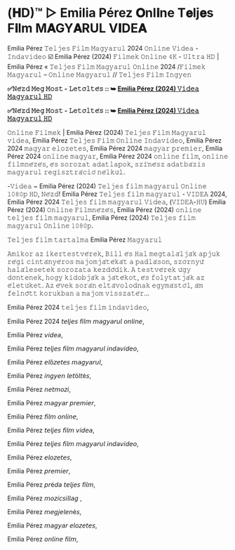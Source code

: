 # (𝐇D)™ ▷ Emilia Pérez 𝐎nl𝐢ne T𝐞lj𝐞s F𝐢lm M𝐀GY𝐀RUL V𝐈DE𝐀
Emilia Pérez 𝚃𝚎𝚕𝚓𝚎𝚜 𝙵𝚒𝚕𝚖 𝙼𝚊𝚐𝚢𝚊𝚛𝚞𝚕 2024 𝙾𝚗𝚕𝚒𝚗𝚎 𝚅𝚒𝚍𝚎𝚊 - 𝙸𝚗𝚍𝚊𝚟𝚒𝚍𝚎𝚘 ☑️ Emilia Pérez (2024) 𝙵𝚒𝚕𝚖𝚎𝚔 𝙾𝚗𝚕𝚒𝚗𝚎 𝟺𝙺 - 𝚄𝚕𝚝𝚛𝚊 𝙷𝙳 | Emilia Pérez « 𝚃𝚎𝚕𝚓𝚎𝚜 𝙵𝚒𝚕𝚖 𝙼𝚊𝚐𝚢𝚊𝚛𝚞𝚕 𝙾𝚗𝚕𝚒𝚗𝚎 2024 /𝙵𝚒𝚕𝚖𝚎𝚔 𝙼𝚊𝚐𝚢𝚊𝚛𝚞𝚕 – 𝙾𝚗𝚕𝚒𝚗𝚎 𝙼𝚊𝚐𝚢𝚊𝚛𝚞𝚕 // 𝚃𝚎𝚕𝚓𝚎𝚜 𝙵𝚒𝚕𝚖 𝙸𝚗𝚐𝚢𝚎𝚗

**✅𝙽𝚎́𝚣𝚍 𝙼𝚎𝚐 𝙼𝚘𝚜𝚝 - 𝙻𝚎𝚝𝚘̈𝚕𝚝𝚎́𝚜 :: ➥ [Emilia Pérez (2024) 𝚅𝚒𝚍𝚎𝚊 𝙼𝚊𝚐𝚢𝚊𝚛𝚞𝚕 𝙷𝙳](https://t.co/6Ev7YSODRJ)**

**✅𝙽𝚎́𝚣𝚍 𝙼𝚎𝚐 𝙼𝚘𝚜𝚝 - 𝙻𝚎𝚝𝚘̈𝚕𝚝𝚎́𝚜 :: ➥ [Emilia Pérez (2024) 𝚅𝚒𝚍𝚎𝚊 𝙼𝚊𝚐𝚢𝚊𝚛𝚞𝚕 𝙷𝙳](https://t.co/6Ev7YSODRJ)**

𝙾𝚗𝚕𝚒𝚗𝚎 𝙵𝚒𝚕𝚖𝚎𝚔 | Emilia Pérez (2024) 𝚃𝚎𝚕𝚓𝚎𝚜 𝙵𝚒𝚕𝚖 𝙼𝚊𝚐𝚢𝚊𝚛𝚞𝚕 𝚟𝚒𝚍𝚎𝚊, Emilia Pérez 𝚃𝚎𝚕𝚓𝚎𝚜 𝙵𝚒𝚕𝚖 𝙾𝚗𝚕𝚒𝚗𝚎 𝙸𝚗𝚍𝚊𝚟𝚒𝚍𝚎𝚘, Emilia Pérez 2024 𝚖𝚊𝚐𝚢𝚊𝚛 𝚎𝚕𝚘𝚣𝚎𝚝𝚎𝚜, Emilia Pérez 2024 𝚖𝚊𝚐𝚢𝚊𝚛 𝚙𝚛𝚎𝚖𝚒𝚎𝚛, Emilia Pérez 2024 𝚘𝚗𝚕𝚒𝚗𝚎 𝚖𝚊𝚐𝚢𝚊𝚛, Emilia Pérez 2024 𝚘𝚗𝚕𝚒𝚗𝚎 𝚏𝚒𝚕𝚖, 𝚘𝚗𝚕𝚒𝚗𝚎 𝚏𝚒𝚕𝚖𝚗𝚎́𝚣𝚎́𝚜, 𝚎́𝚜 𝚜𝚘𝚛𝚘𝚣𝚊𝚝 𝚊𝚍𝚊𝚝𝚕𝚊𝚙𝚘𝚔, 𝚜𝚣𝚒́𝚗𝚎́𝚜𝚣 𝚊𝚍𝚊𝚝𝚋𝚊́𝚣𝚒𝚜 𝚖𝚊𝚐𝚢𝚊𝚛𝚞𝚕 𝚛𝚎𝚐𝚒𝚜𝚣𝚝𝚛𝚊́𝚌𝚒𝚘́ 𝚗𝚎́𝚕𝚔𝚞̈𝚕.

-𝚅𝚒𝚍𝚎𝚊 ~ Emilia Pérez (2024) 𝚃𝚎𝚕𝚓𝚎𝚜 𝚏𝚒𝚕𝚖 𝚖𝚊𝚐𝚢𝚊𝚛𝚞𝚕 𝙾𝚗𝚕𝚒𝚗𝚎 𝟷𝟶𝟾𝟶𝚙 𝙷𝙳, 𝙽𝚎́𝚣𝚍! Emilia Pérez 𝚃𝚎𝚕𝚓𝚎𝚜 𝚏𝚒𝚕𝚖 𝚖𝚊𝚐𝚢𝚊𝚛𝚞𝚕 - 𝚅𝙸𝙳𝙴𝙰 2024, Emilia Pérez 2024 𝚃𝚎𝚕𝚓𝚎𝚜 𝚏𝚒𝚕𝚖 𝚖𝚊𝚐𝚢𝚊𝚛𝚞𝚕 𝚅𝚒𝚍𝚎𝚊, (𝚅𝙸𝙳𝙴𝙰-𝙷𝚄) Emilia Pérez (2024) 𝙾𝚗𝚕𝚒𝚗𝚎 𝙵𝚒𝚕𝚖𝚗𝚎́𝚣𝚎́𝚜, Emilia Pérez (2024) 𝚘𝚗𝚕𝚒𝚗𝚎 𝚝𝚎𝚕𝚓𝚎𝚜 𝚏𝚒𝚕𝚖 𝚖𝚊𝚐𝚢𝚊𝚛𝚞𝚕, Emilia Pérez (2024) 𝚃𝚎𝚕𝚓𝚎𝚜 𝚏𝚒𝚕𝚖 𝚖𝚊𝚐𝚢𝚊𝚛𝚞𝚕 𝙾𝚗𝚕𝚒𝚗𝚎 𝟷𝟶𝟾𝟶𝚙.

𝚃𝚎𝚕𝚓𝚎𝚜 𝚏𝚒𝚕𝚖 𝚝𝚊𝚛𝚝𝚊𝚕𝚖𝚊 Emilia Pérez 𝙼𝚊𝚐𝚢𝚊𝚛𝚞𝚕

𝙰𝚖𝚒𝚔𝚘𝚛 𝚊𝚣 𝚒𝚔𝚎𝚛𝚝𝚎𝚜𝚝𝚟𝚎́𝚛𝚎𝚔, 𝙱𝚒𝚕𝚕 𝚎́𝚜 𝙷𝚊𝚕 𝚖𝚎𝚐𝚝𝚊𝚕𝚊́𝚕𝚓𝚊́𝚔 𝚊𝚙𝚓𝚞𝚔 𝚛𝚎́𝚐𝚒 𝚌𝚒𝚗𝚝𝚊́𝚗𝚢𝚎́𝚛𝚘𝚜 𝚖𝚊𝚓𝚘𝚖𝚓𝚊́𝚝𝚎́𝚔𝚊́𝚝 𝚊 𝚙𝚊𝚍𝚕𝚊́𝚜𝚘𝚗, 𝚜𝚣𝚘̈𝚛𝚗𝚢𝚞̋ 𝚑𝚊𝚕𝚊́𝚕𝚎𝚜𝚎𝚝𝚎𝚔 𝚜𝚘𝚛𝚘𝚣𝚊𝚝𝚊 𝚔𝚎𝚣𝚍𝚘̋𝚍𝚒𝚔. 𝙰 𝚝𝚎𝚜𝚝𝚟𝚎́𝚛𝚎𝚔 𝚞́𝚐𝚢 𝚍𝚘̈𝚗𝚝𝚎𝚗𝚎𝚔, 𝚑𝚘𝚐𝚢 𝚔𝚒𝚍𝚘𝚋𝚓𝚊́𝚔 𝚊 𝚓𝚊́𝚝𝚎́𝚔𝚘𝚝, 𝚎́𝚜 𝚏𝚘𝚕𝚢𝚝𝚊𝚝𝚓𝚊́𝚔 𝚊𝚣 𝚎́𝚕𝚎𝚝𝚞̈𝚔𝚎𝚝. 𝙰𝚣 𝚎́𝚟𝚎𝚔 𝚜𝚘𝚛𝚊́𝚗 𝚎𝚕𝚝𝚊́𝚟𝚘𝚕𝚘𝚍𝚗𝚊𝚔 𝚎𝚐𝚢𝚖𝚊́𝚜𝚝𝚘́𝚕, 𝚊́𝚖 𝚏𝚎𝚕𝚗𝚘̋𝚝𝚝 𝚔𝚘𝚛𝚞𝚔𝚋𝚊𝚗 𝚊 𝚖𝚊𝚓𝚘𝚖 𝚟𝚒𝚜𝚜𝚣𝚊𝚝𝚎́𝚛...

Emilia Pérez 2024 𝚝𝚎𝚕𝚓𝚎𝚜 𝚏𝚒𝚕𝚖 𝚒𝚗𝚍𝚊𝚟𝚒𝚍𝚎𝚘,

Emilia Pérez 2024 𝘵𝘦𝘭𝘫𝘦𝘴 𝘧𝘪𝘭𝘮 𝘮𝘢𝘨𝘺𝘢𝘳𝘶𝘭 𝘰𝘯𝘭𝘪𝘯𝘦,

Emilia Pérez 𝘷𝘪𝘥𝘦𝘢,

Emilia Pérez 𝘵𝘦𝘭𝘫𝘦𝘴 𝘧𝘪𝘭𝘮 𝘮𝘢𝘨𝘺𝘢𝘳𝘶𝘭 𝘪𝘯𝘥𝘢𝘷𝘪𝘥𝘦𝘰,

Emilia Pérez 𝘦𝘭ő𝘻𝘦𝘵𝘦𝘴 𝘮𝘢𝘨𝘺𝘢𝘳𝘶𝘭,

Emilia Pérez 𝘪𝘯𝘨𝘺𝘦𝘯 𝘭𝘦𝘵ö𝘭𝘵é𝘴,

Emilia Pérez 𝘯𝘦𝘵𝘮𝘰𝘻𝘪,

Emilia Pérez 𝘮𝘢𝘨𝘺𝘢𝘳 𝘱𝘳𝘦𝘮𝘪𝘦𝘳,

Emilia Pérez 𝘧𝘪𝘭𝘮 𝘰𝘯𝘭𝘪𝘯𝘦,

Emilia Pérez 𝘵𝘦𝘭𝘫𝘦𝘴 𝘧𝘪𝘭𝘮 𝘷𝘪𝘥𝘦𝘢,

Emilia Pérez 𝘵𝘦𝘭𝘫𝘦𝘴 𝘧𝘪𝘭𝘮 𝘮𝘢𝘨𝘺𝘢𝘳𝘶𝘭 𝘪𝘯𝘥𝘢𝘷𝘪𝘥𝘦𝘰,

Emilia Pérez 𝘦𝘭𝘰𝘻𝘦𝘵𝘦𝘴,

Emilia Pérez 𝘱𝘳𝘦𝘮𝘪𝘦𝘳,

Emilia Pérez 𝘱𝘳é𝘥𝘢 𝘵𝘦𝘭𝘫𝘦𝘴 𝘧𝘪𝘭𝘮,

Emilia Pérez 𝘮𝘰𝘻𝘪𝘤𝘴𝘪𝘭𝘭𝘢𝘨 ,

Emilia Pérez 𝘮𝘦𝘨𝘫𝘦𝘭𝘦𝘯é𝘴,

Emilia Pérez 𝘮𝘢𝘨𝘺𝘢𝘳 𝘦𝘭𝘰𝘻𝘦𝘵𝘦𝘴,

Emilia Pérez 𝘰𝘯𝘭𝘪𝘯𝘦 𝘧𝘪𝘭𝘮,
